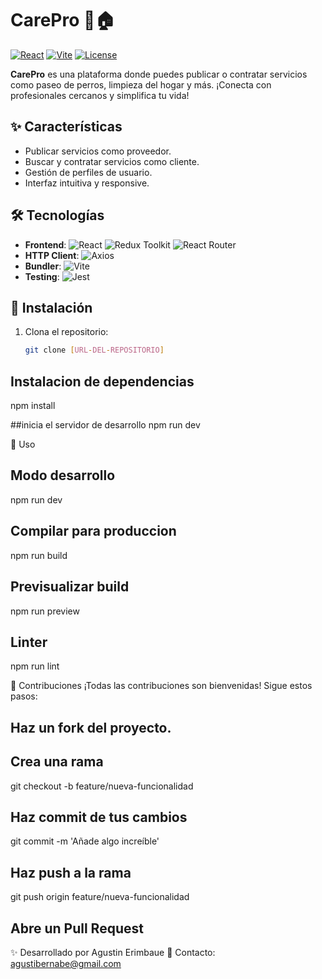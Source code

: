 # CarePro 🐾🏠

[![React](https://img.shields.io/badge/React-18.3.1-%2361DAFB?logo=react)](https://react.dev)
[![Vite](https://img.shields.io/badge/Vite-5.4.1-%646CFF?logo=vite)](https://vitejs.dev)
[![License](https://img.shields.io/badge/Licencia-MIT-blue.svg)](https://opensource.org/licenses/MIT)

**CarePro** es una plataforma donde puedes publicar o contratar servicios como paseo de perros, limpieza del hogar y más. ¡Conecta con profesionales cercanos y simplifica tu vida!

## ✨ Características
- Publicar servicios como proveedor.
- Buscar y contratar servicios como cliente.
- Gestión de perfiles de usuario.
- Interfaz intuitiva y responsive.

## 🛠️ Tecnologías
- **Frontend**: 
  ![React](https://img.shields.io/badge/-React-61DAFB?logo=react&logoColor=black)
  ![Redux Toolkit](https://img.shields.io/badge/-Redux_Toolkit-764ABC?logo=redux)
  ![React Router](https://img.shields.io/badge/-React_Router-CA4245?logo=react-router)
- **HTTP Client**: ![Axios](https://img.shields.io/badge/-Axios-5A29E4?logo=axios)
- **Bundler**: ![Vite](https://img.shields.io/badge/-Vite-646CFF?logo=vite&logoColor=white)
- **Testing**: ![Jest](https://img.shields.io/badge/-Jest-C21325?logo=jest)

## 🚀 Instalación
1. Clona el repositorio:
   ```bash
   git clone [URL-DEL-REPOSITORIO]

## Instalacion de dependencias
npm install

##inicia el servidor de desarrollo
npm run dev

📌 Uso
## Modo desarrollo
npm run dev

## Compilar para produccion
npm run build

## Previsualizar build
npm run preview

## Linter
npm run lint

🤝 Contribuciones
¡Todas las contribuciones son bienvenidas! Sigue estos pasos:

## Haz un fork del proyecto.

## Crea una rama
git checkout -b feature/nueva-funcionalidad

## Haz commit de tus cambios
git commit -m 'Añade algo increíble'

## Haz push a la rama
git push origin feature/nueva-funcionalidad

## Abre un Pull Request

✨ Desarrollado por Agustin Erimbaue
📧 Contacto: agustibernabe@gmail.com
